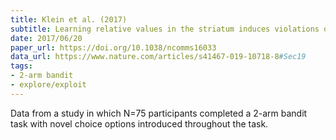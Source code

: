 ```yaml
---
title: Klein et al. (2017)
subtitle: Learning relative values in the striatum induces violations of normative decision making
date: 2017/06/20
paper_url: https://doi.org/10.1038/ncomms16033
data_url: https://www.nature.com/articles/s41467-019-10718-8#Sec19
tags:
- 2-arm bandit
- explore/exploit
---
```


Data from a study in which N=75 participants completed a 2-arm bandit task with novel choice options introduced throughout the task.
